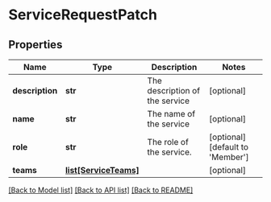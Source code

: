 # ServiceRequestPatch

## Properties
Name | Type | Description | Notes
------------ | ------------- | ------------- | -------------
**description** | **str** | The description of the service | [optional] 
**name** | **str** | The name of the service | [optional] 
**role** | **str** | The role of the service. | [optional] [default to 'Member']
**teams** | [**list[ServiceTeams]**](ServiceTeams.md) |  | [optional] 

[[Back to Model list]](../README.md#documentation-for-models) [[Back to API list]](../README.md#documentation-for-api-endpoints) [[Back to README]](../README.md)


